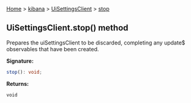 [Home](./index) &gt; [kibana](./kibana.md) &gt; [UiSettingsClient](./kibana.uisettingsclient.md) &gt; [stop](./kibana.uisettingsclient.stop.md)

## UiSettingsClient.stop() method

Prepares the uiSettingsClient to be discarded, completing any update$ observables that have been created.

<b>Signature:</b>

```typescript
stop(): void;
```
<b>Returns:</b>

`void`

